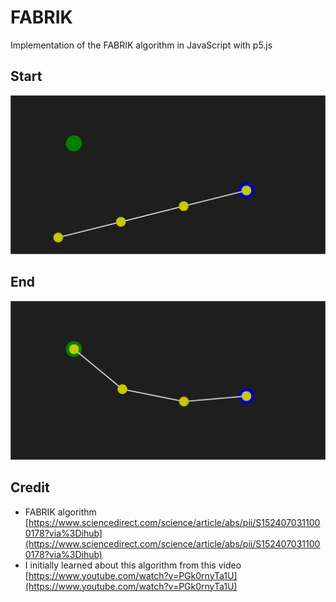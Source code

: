 # FABRIK

Implementation of the FABRIK algorithm in JavaScript with p5.js

## Start

![](img/fabrik-start.png)

## End

![](img/fabrik-end.png)

## Credit 

 - FABRIK algorithm [https://www.sciencedirect.com/science/article/abs/pii/S1524070311000178?via%3Dihub](https://www.sciencedirect.com/science/article/abs/pii/S1524070311000178?via%3Dihub)
 - I initially learned about this algorithm from this video [https://www.youtube.com/watch?v=PGk0rnyTa1U](https://www.youtube.com/watch?v=PGk0rnyTa1U)
